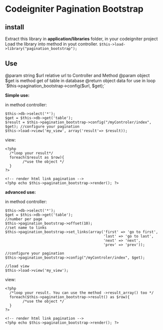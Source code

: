 # Codeigniter Pagination Bootstrap

## install
Extract this library in **application/libraries** folder, in your codeigniter project
Load the library into method in yout controller. 
`$this->load->library("pagination_bootstrap");`

## Use
@param string $url  relative url to Controller and Method
@param object $get is method get of table in database
@return object data for use in loop
`$this->pagination_bootstrap->config($url, $get);`

**Simple use:**

in method controller:
```
$this->db->select('*');
$get = $this->db->get('table');
$result = $this->pagination_bootstrap->config("/myControler/index", $get); //configure your pagination
$this->load->view('my_view', array('result'=> $result));
```
view:
```
<?php
  /*loop your result*/ 
  foreach($result as $row){
        /*use the object */
  }
?>

<!-- render html link pagination -->
<?php echo $this->pagination_bootstrap->render(); ?>
```

**advanced use:**

in method controller:
```
$this->db->select('*');
$get = $this->db->get('table');
//number per page
$this->pagination_bootstrap->offset(10); 
//set name to links
$this->pagination_bootstrap->set_links(array('first' => 'go to first', 
                                             'last' => 'go to last',
                                             'next' => 'next',
                                             'prev' => 'prev'));

//configure your pagination
$this->pagination_bootstrap->config("/myControler/index", $get); 

//load view
$this->load->view('my_view');
```
view:
```
<?php
  /*loop your result. You can use the method ->result_array() too */ 
  foreach($this->pagination_bootstrap->result() as $row){
        /*use the object */
  }
?>

<!-- render html link pagination -->
<?php echo $this->pagination_bootstrap->render(); ?>
```
